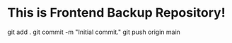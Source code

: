 # This is Frontend Backup Repository!

git add .
git commit -m "Initial commit."
git push origin main
